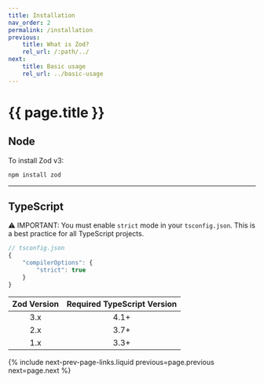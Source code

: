 ```yaml
---
title: Installation
nav_order: 2
permalink: /installation
previous:
    title: What is Zod?
    rel_url: /:path/../
next:
    title: Basic usage
    rel_url: ../basic-usage
---
```


# {{ page.title }}

## Node
To install Zod v3:

```sh
npm install zod
```

---

## TypeScript
⚠️ IMPORTANT: You must enable `strict` mode in your `tsconfig.json`. This is a best practice for all TypeScript projects.

```ts
// tsconfig.json
{
    "compilerOptions": {
        "strict": true
    }
}
```

| Zod Version | Required TypeScript Version |
| :--: | :--: |
| 3.x | 4.1+ |
| 2.x | 3.7+ |
| 1.x | 3.3+ |

{% include next-prev-page-links.liquid previous=page.previous next=page.next %}